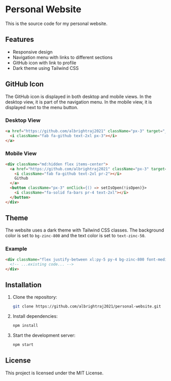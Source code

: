 # Personal Website

This is the source code for my personal website.

## Features

- Responsive design
- Navigation menu with links to different sections
- GitHub icon with link to profile
- Dark theme using Tailwind CSS

## GitHub Icon

The GitHub icon is displayed in both desktop and mobile views. In the desktop view, it is part of the navigation menu. In the mobile view, it is displayed next to the menu button.

### Desktop View
```html
<a href="https://github.com/albrightraj2021" className="px-3" target="_blank" rel="noopener noreferrer">
  <i className="fab fa-github text-2xl px-3"></i>
</a>
```

### Mobile View
```html
<div className="md:hidden flex items-center">
  <a href="https://github.com/albrightraj2021" className="px-3" target="_blank" rel="noopener noreferrer">
    <i className="fab fa-github text-2xl pr-2"></i>
    Github
  </a>
  <button className="px-3" onClick={() => setIsOpen(!isOpen)}>
    <i className="fa-solid fa-bars pr-4 text-2xl"></i>
  </button>
</div>
```

## Theme

The website uses a dark theme with Tailwind CSS classes. The background color is set to `bg-zinc-800` and the text color is set to `text-zinc-50`.

### Example
```html
<div className="flex justify-between xl:py-5 py-4 bg-zinc-800 font-medium pl-3 text-zinc-50 xl:text-2xl text-xl fixed top-0 left-0 right-0 w-full z-10">
  <!-- ...existing code... -->
</div>
```

## Installation

1. Clone the repository:
   ```sh
   git clone https://github.com/albrightraj2021/personal-website.git
   ```
2. Install dependencies:
   ```sh
   npm install
   ```
3. Start the development server:
   ```sh
   npm start
   ```

## License

This project is licensed under the MIT License.

